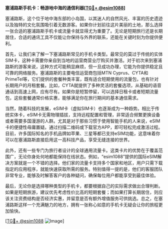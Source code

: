 **塞浦路斯手机卡：畅游地中海的通信利器[[TG💪+ @esim1088](https://t.me/s/esim1088)]**

塞浦路斯，这个位于地中海东部的小岛国，以其迷人的自然风光、丰富的历史遗迹以及独特的文化氛围吸引着无数游客。如果你计划前往这片美丽的土地，那么选择一张合适的塞浦路斯手机卡或流量卡就显得尤为重要了。无论是短期旅行还是长期居住，合适的通讯工具不仅能让你保持与外界的联系，还能在关键时刻为你提供便利。

首先，让我们来了解一下塞浦路斯常见的手机卡类型。最常见的莫过于传统的实体SIM卡，这种卡需要你亲自到当地的运营商营业厅购买并激活。对于初次来到塞浦路斯的游客来说，这种方式可能稍显麻烦，但一旦成功办理，它能为你提供稳定且可靠的网络服务。塞浦路斯的主要电信运营商包括MTN Cyprus、CYTA和PrimeTel等，它们提供的套餐种类丰富，既有适合短期使用的流量包，也有针对长期用户的月租套餐。比如，CYTA就提供了多种灵活的套餐选项，从基础的语音通话到高速上网，应有尽有。如果你是短暂停留，可以选择日租卡或者短期流量包，这些套餐通常价格实惠，能够满足你在旅行期间的基本通信需求。

当然，随着科技的发展，eSIM卡（虚拟SIM卡）也逐渐成为一种趋势。相比于传统实体卡，eSIM卡无需物理插拔，支持远程配置和管理，非常适合频繁更换设备或者需要多国漫游的人群。尤其是对于那些习惯于使用智能手机的人来说，eSIM卡的便捷性毋庸置疑。通过扫描二维码或下载官方APP，即可轻松完成激活过程。目前，许多国际知名的手机品牌如苹果、三星等都已支持eSIM功能，这意味着你可以在塞浦路斯直接启用这一高科技产品，享受无缝连接的世界。

此外，还有一些专门为旅行者设计的全球通用流量卡。这类卡片的优势在于覆盖范围广，无论你身处何地都能保持在线状态。例如，“esim1088”提供的国际eSIM解决方案就是一个不错的选择。他们家的流量卡支持多个国家和地区，用户只需下载指定的应用程序，就能快速获取所需的服务。特别值得一提的是，他们的客服团队非常专业，能够及时解答客户的各种疑问，确保每位用户都能享受到最佳体验。

最后，无论你是选择哪种类型的手机卡，都要根据自己的实际需求做出合理判断。如果是短期旅游，建议优先考虑性价比高的短期套餐；而如果打算长期居住，则应该关注资费结构是否经济实惠，并留意是否有额外增值服务可供挑选。总之，在塞浦路斯这样一个充满魅力的地方，拥有一张称心如意的手机卡无疑会让你的旅程更加愉快。

[[TG💪+ @esim1088](https://t.me/s/esim1088) ![Image](https://i.postimg.cc/4NQfJmqS/Snipaste-2025-05-13-00-14-12.png)]